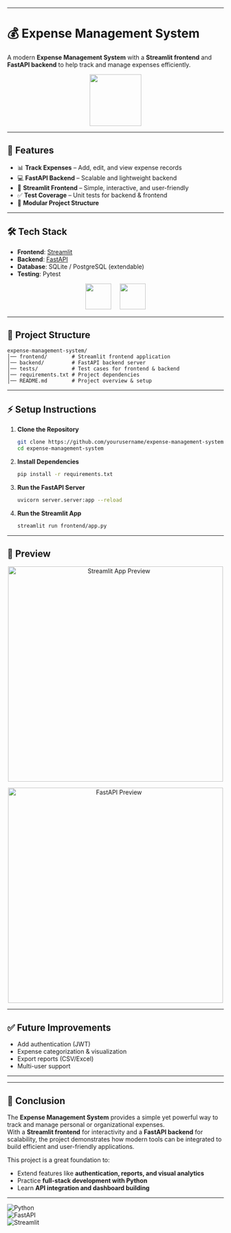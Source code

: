 

---

# 💰 Expense Management System

A modern **Expense Management System** with a **Streamlit frontend** and **FastAPI backend** to help track and manage expenses efficiently.

<p align="center"> <img src="https://img.icons8.com/external-flat-juicy-fish/344/external-expense-finance-flat-flat-juicy-fish.png" width="120"/> </p> 

---

## 🚀 Features

* 📊 **Track Expenses** – Add, edit, and view expense records
* 💻 **FastAPI Backend** – Scalable and lightweight backend
* 🎨 **Streamlit Frontend** – Simple, interactive, and user-friendly
* ✅ **Test Coverage** – Unit tests for backend & frontend
* 📂 **Modular Project Structure**

---

## 🛠️ Tech Stack

* **Frontend**: [Streamlit](https://streamlit.io/)
* **Backend**: [FastAPI](https://fastapi.tiangolo.com/)
* **Database**: SQLite / PostgreSQL (extendable)
* **Testing**: Pytest

<p align="center">
  <img src="https://streamlit.io/images/brand/streamlit-mark-color.png" height="60" />
  &nbsp;&nbsp;&nbsp;
  <img src="https://fastapi.tiangolo.com/img/logo-margin/logo-teal.png" height="60" />
</p>  

---

## 📂 Project Structure

```
expense-management-system/
│── frontend/        # Streamlit frontend application
│── backend/         # FastAPI backend server
│── tests/           # Test cases for frontend & backend
│── requirements.txt # Project dependencies
│── README.md        # Project overview & setup
```

---

## ⚡ Setup Instructions

1. **Clone the Repository**

   ```bash
   git clone https://github.com/yourusername/expense-management-system.git
   cd expense-management-system
   ```

2. **Install Dependencies**

   ```bash
   pip install -r requirements.txt
   ```

3. **Run the FastAPI Server**

   ```bash
   uvicorn server.server:app --reload
   ```

4. **Run the Streamlit App**

   ```bash
   streamlit run frontend/app.py
   ```

---

## 🎥 Preview
 

<p align="center">
  <img src="https://raw.githubusercontent.com/streamlit/streamlit/develop/docs/_static/img/logo-light.png" 
       alt="Streamlit App Preview" width="500"/>
</p>  

<p align="center">
  <img src="https://fastapi.tiangolo.com/img/logo-margin/logo-teal.png" 
       alt="FastAPI Preview" width="500"/>
</p>  
 
---

## ✅ Future Improvements

* Add authentication (JWT)
* Expense categorization & visualization
* Export reports (CSV/Excel)
* Multi-user support

---
---

## 🏁 Conclusion  

The **Expense Management System** provides a simple yet powerful way to track and manage personal or organizational expenses.  
With a **Streamlit frontend** for interactivity and a **FastAPI backend** for scalability, the project demonstrates how modern tools can be integrated to build efficient and user-friendly applications.  

This project is a great foundation to:  
- Extend features like **authentication, reports, and visual analytics**  
- Practice **full-stack development with Python**  
- Learn **API integration and dashboard building**  

--------


![Python](https://img.shields.io/badge/python-3.9%2B-blue)  
![FastAPI](https://img.shields.io/badge/FastAPI-0.95+-green)  
![Streamlit](https://img.shields.io/badge/Streamlit-Latest-red)  







